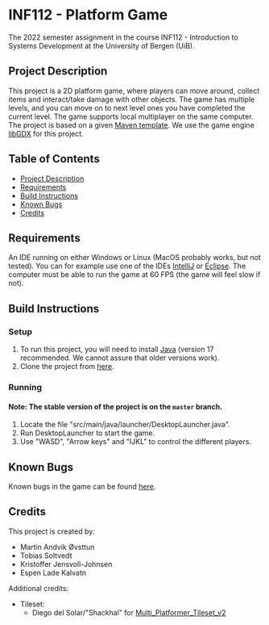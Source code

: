 # INF112 - Platform Game
The 2022 semester assignment in the course INF112 - Introduction to Systems Development at the University of Bergen (UiB).

## Project Description
This project is a 2D platform game, where players can move around, collect items and interact/take damage with other objects. 
The game has multiple levels, and you can move on to next level ones you have completed the current level. 
The game supports local multiplayer on the same computer.
The project is based on a given [Maven template](https://git.app.uib.no/inf112/22v/inf112.22v.libgdx-template.git). 
We use the game engine [libGDX](https://libgdx.com/) for this project.


## Table of Contents
- [Project Description](#project-description)
- [Requirements](#requirements)
- [Build Instructions](#build-instructions)
- [Known Bugs](#known-bugs)
- [Credits](#credits)

## Requirements
An IDE running on either Windows or Linux (MacOS probably works, but not tested). You can for example use one of the IDEs [IntelliJ](https://www.jetbrains.com/idea/) or [Eclipse](https://www.eclipse.org/ide/).
The computer must be able to run the game at 60 FPS (the game will feel slow if not).

## Build Instructions

### Setup
1. To run this project, you will need to install [Java](https://www.oracle.com/java/technologies/downloads/) (version 17 recommended. We cannot assure that older versions work).
2. Clone the project from [here](https://git.app.uib.no/grabbane/inf112.22v.libgdx-template.git).

### Running
#### Note: The stable version of the project is on the `master` branch.
1. Locate the file "src/main/java/launcher/DesktopLauncher.java".
2. Run DesktopLauncher to start the game.
3. Use "WASD", "Arrow keys" and "IJKL" to control the different players.

## Known Bugs
Known bugs in the game can be found [here](src/main/resources/BugReplication.md).

## Credits
This project is created by:
- Martin Andvik Øvsttun
- Tobias Soltvedt
- Kristoffer Jensvoll-Johnsen
- Espen Lade Kalvatn

Additional credits:
- Tileset:
    - Diego del Solar/"Shackhal" for [Multi_Platformer_Tileset_v2](https://shackhal.itch.io/multi-platformer-tileset)
